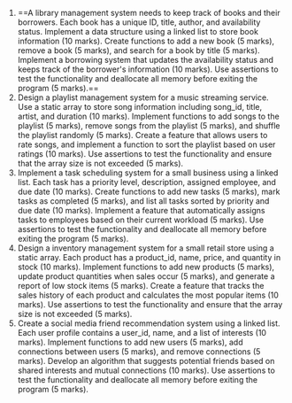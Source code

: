 1. ==A library management system needs to keep track of books and their borrowers. Each book has a unique ID, title, author, and availability status. Implement a data structure using a linked list to store book information (10 marks). Create functions to add a new book (5 marks), remove a book (5 marks), and search for a book by title (5 marks). Implement a borrowing system that updates the availability status and keeps track of the borrower's information (10 marks). Use assertions to test the functionality and deallocate all memory before exiting the program (5 marks).==
2. Design a playlist management system for a music streaming service. Use a static array to store song information including song_id, title, artist, and duration (10 marks). Implement functions to add songs to the playlist (5 marks), remove songs from the playlist (5 marks), and shuffle the playlist randomly (5 marks). Create a feature that allows users to rate songs, and implement a function to sort the playlist based on user ratings (10 marks). Use assertions to test the functionality and ensure that the array size is not exceeded (5 marks).
3. Implement a task scheduling system for a small business using a linked list. Each task has a priority level, description, assigned employee, and due date (10 marks). Create functions to add new tasks (5 marks), mark tasks as completed (5 marks), and list all tasks sorted by priority and due date (10 marks). Implement a feature that automatically assigns tasks to employees based on their current workload (5 marks). Use assertions to test the functionality and deallocate all memory before exiting the program (5 marks).
4. Design a inventory management system for a small retail store using a static array. Each product has a product_id, name, price, and quantity in stock (10 marks). Implement functions to add new products (5 marks), update product quantities when sales occur (5 marks), and generate a report of low stock items (5 marks). Create a feature that tracks the sales history of each product and calculates the most popular items (10 marks). Use assertions to test the functionality and ensure that the array size is not exceeded (5 marks).
5. Create a social media friend recommendation system using a linked list. Each user profile contains a user_id, name, and a list of interests (10 marks). Implement functions to add new users (5 marks), add connections between users (5 marks), and remove connections (5 marks). Develop an algorithm that suggests potential friends based on shared interests and mutual connections (10 marks). Use assertions to test the functionality and deallocate all memory before exiting the program (5 marks).